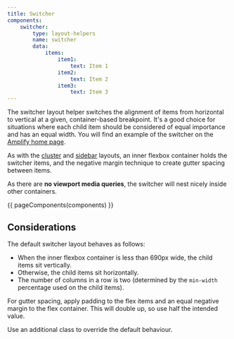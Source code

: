 ```yaml
---
title: Switcher
components:
    switcher:
        type: layout-helpers
        name: switcher
        data:
            items:
                item1:
                    text: Item 1
                item2:
                    text: Item 2
                item3:
                    text: Item 3
---
```

The switcher layout helper switches the alignment of items from horizontal to vertical at a given, container-based breakpoint. It's a good choice for situations where each child item should be considered of equal importance and has an equal width. You will find an example of the switcher on the [Amplify home page](https://amplify.studio24.net/amplify/index.html).

As with the [cluster](https://amplify.studio24.net/amplify/layout-helpers/cluster.html) and [sidebar](https://amplify.studio24.net/amplify/layout-helpers/sidebar.html) layouts, an inner flexbox container holds the switcher items, and the negative margin technique to create gutter spacing between items.

As there are **no viewport media queries**, the switcher will nest nicely inside other containers.

{{ pageComponents(components) }}

Considerations
--------------

The default switcher layout behaves as follows:

-   When the inner flexbox container is less than 690px wide, the child items sit vertically.
-   Otherwise, the child items sit horizontally.
-   The number of columns in a row is two (determined by the `min-width` percentage used on the child items).

For gutter spacing, apply padding to the flex items and an equal negative margin to the flex container. This will double up, so use half the intended value.

Use an additional class to override the default behaviour.